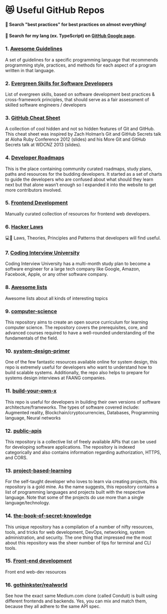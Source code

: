 # 😻 Useful GitHub Repos

#### 🔭 Search "best practices" for best practices on almost everything!

#### 🔭 Search for my lang (ex. TypeScript) on [GitHub Google page](https://github.com/google).

### 1. [Awesome Guidelines](https://github.com/Kristories/awesome-guidelines)

A set of guidelines for a specific programming language that recommends programming style, practices, and methods for each aspect of a program written in that language.

### 2. [Evergreen Skills for Software Developers](https://github.com/romenrg/evergreen-skills-developers)

List of evergreen skills, based on software development best practices & cross-framework principles, that should serve as a fair assessment of skilled software engineers / developers

### 3. [GitHub Cheat Sheet](https://github.com/tiimgreen/github-cheat-sheet)

A collection of cool hidden and not so hidden features of Git and GitHub. This cheat sheet was inspired by Zach Holman’s Git and GitHub Secrets talk at Aloha Ruby Conference 2012 (slides) and his More Git and GitHub Secrets talk at WDCNZ 2013 (slides).

### 4. [Developer Roadmaps](https://github.com/kamranahmedse/developer-roadmap)

This is the place containing community curated roadmaps, study plans, paths and resources for the budding developers. It started as a set of charts to guide the developers who are confused about what should they learn next but that alone wasn’t enough so I expanded it into the website to get more contributors involved.

### 5. [Frontend Development](https://github.com/dypsilon/frontend-dev-bookmarks)

Manually curated collection of resources for frontend web developers.

### 6. [Hacker Laws](https://github.com/dwmkerr/hacker-laws)

💻📖 Laws, Theories, Principles and Patterns that developers will find useful.

### 7. [Coding Interview University](https://github.com/jwasham/coding-interview-university)

Coding Interview University has a multi-month study plan to become a software engineer for a large tech company like Google, Amazon, Facebook, Apple, or any other software company.

### 8. [Awesome lists](https://github.com/sindresorhus/awesome)

Awesome lists about all kinds of interesting topics

### 9. [computer-science](https://github.com/ossu/computer-science)

This repository aims to create an open source curriculum for learning computer science. The repository covers the prerequisites, core, and advanced courses required to have a well-rounded understanding of the fundamentals of the field.

### 10. [system-design-primer](https://github.com/donnemartin/system-design-primer)

One of the few fantastic resources available online for system design, this repo is extremely useful for developers who want to understand how to build scalable systems. Additionally, the repo also helps to prepare for systems design interviews at FAANG companies.

### 11. [build-your-own-x](https://github.com/danistefanovic/build-your-own-x)

This repo is useful for developers in building their own versions of software architecture/frameworks. The types of software covered include: Augmented reality, Blockchain/cryptocurrencies, Databases, Programming language, Neural networks

### 12. [public-apis](https://github.com/public-apis/public-apis)

This repository is a collective list of freely available APIs that can be used for developing software applications. The repository is indexed categorically and also contains information regarding authorization, HTTPS, and CORS.

### 13. [project-based-learning](https://github.com/practical-tutorials/project-based-learning)

For the self-taught developer who loves to learn via creating projects, this repository is a gold mine. As the name suggests, this repository contains a list of programming languages and projects built with the respective language. Note that some of the projects do use more than a single language/technology.

### 14. [the-book-of-secret-knowledge](https://github.com/trimstray/the-book-of-secret-knowledge)

This unique repository has a compilation of a number of nifty resources, tools, and tricks for web development, DevOps, networking, system administration, and security. The one thing that impressed me the most about this repository was the sheer number of tips for terminal and CLI tools.

### 15. [Front-end development](https://github.com/RitikPatni/Front-End-Web-Development-Resources)

Front end web-dev resources

### 16. [gothinkster/realworld](https://github.com/gothinkster/realworld)

See how the exact same Medium.com clone (called Conduit) is built using different frontends and backends. Yes, you can mix and match them, because they all adhere to the same API spec.
